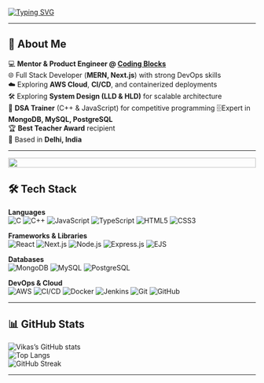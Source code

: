 

<!-- Bold Typing Animation -->
[![Typing SVG](https://readme-typing-svg.demolab.com?font=Fira+Code:700&weight=800&size=34&duration=3000&pause=1000&color=FF4B4B&center=true&vCenter=true&width=850&lines=Hey+there!+%F0%9F%91%8B+I'm+Vikas+Patel;Mentor+%26+Product+Engineer+%40+Coding+Blocks;Full+Stack+Developer;DevOps+Enthusiast;DSA+%26+System+Design+Explorer;AI+and+Web3+Explorer)](https://git.io/typing-svg)



---

## 🚀 About Me
💻 **Mentor & Product Engineer @ [Coding Blocks](https://codingblocks.com/)**  
🌐 Full Stack Developer (**MERN, Next.js**) with strong DevOps skills  
☁️ Exploring **AWS Cloud**, **CI/CD**, and containerized deployments  
🛠 Exploring **System Design (LLD & HLD)** for scalable architecture  
🎯 **DSA Trainer** (C++ & JavaScript) for competitive programming
🗄️Expert in **MongoDB, MySQL, PostgreSQL**  
🏆 **Best Teacher Award** recipient  
📍 Based in **Delhi, India**

---

<!-- Gradient Divider -->
<img src="https://i.imgur.com/dBaSKWF.gif" height="20" width="100%" />

## 🛠 Tech Stack

**Languages**  
![C](https://img.shields.io/badge/C-0A0A0A?style=flat&logo=c&logoColor=00E6FF)
![C++](https://img.shields.io/badge/C++-0A0A0A?style=flat&logo=c%2B%2B&logoColor=00E6FF)
![JavaScript](https://img.shields.io/badge/JavaScript-0A0A0A?style=flat&logo=javascript&logoColor=F7DF1E)
![TypeScript](https://img.shields.io/badge/TypeScript-0A0A0A?style=flat&logo=typescript&logoColor=3178C6)
![HTML5](https://img.shields.io/badge/HTML5-0A0A0A?style=flat&logo=html5&logoColor=E34F26)
![CSS3](https://img.shields.io/badge/CSS3-0A0A0A?style=flat&logo=css3&logoColor=1572B6)

**Frameworks & Libraries**  
![React](https://img.shields.io/badge/React-0A0A0A?style=flat&logo=react&logoColor=61DAFB)
![Next.js](https://img.shields.io/badge/Next.js-0A0A0A?style=flat&logo=next.js&logoColor=white)
![Node.js](https://img.shields.io/badge/Node.js-0A0A0A?style=flat&logo=node.js&logoColor=339933)
![Express.js](https://img.shields.io/badge/Express.js-0A0A0A?style=flat&logo=express&logoColor=white)
![EJS](https://img.shields.io/badge/EJS-0A0A0A?style=flat&logo=ejs&logoColor=yellow)

**Databases**  
![MongoDB](https://img.shields.io/badge/MongoDB-0A0A0A?style=flat&logo=mongodb&logoColor=47A248)
![MySQL](https://img.shields.io/badge/MySQL-0A0A0A?style=flat&logo=mysql&logoColor=4479A1)
![PostgreSQL](https://img.shields.io/badge/PostgreSQL-0A0A0A?style=flat&logo=postgresql&logoColor=336791)

**DevOps & Cloud**  
![AWS](https://img.shields.io/badge/AWS-0A0A0A?style=flat&logo=amazon-aws&logoColor=FF9900)
![CI/CD](https://img.shields.io/badge/CI%2FCD-0A0A0A?style=flat&logo=githubactions&logoColor=2088FF)
![Docker](https://img.shields.io/badge/Docker-0A0A0A?style=flat&logo=docker&logoColor=2496ED)
![Jenkins](https://img.shields.io/badge/Jenkins-0A0A0A?style=flat&logo=jenkins&logoColor=D24939)
![Git](https://img.shields.io/badge/Git-0A0A0A?style=flat&logo=git&logoColor=F05032)
![GitHub](https://img.shields.io/badge/GitHub-0A0A0A?style=flat&logo=github&logoColor=white)

---



## 📊 GitHub Stats
![Vikas’s GitHub stats](https://github-readme-stats.vercel.app/api?username=vikas0799&show_icons=true&theme=radical)  
![Top Langs](https://github-readme-stats.vercel.app/api/top-langs/?username=vikas0799&layout=compact&theme=radical)  
![GitHub Streak](https://github-readme-streak-stats.herokuapp.com/?user=vikas0799&theme=radical)

---
